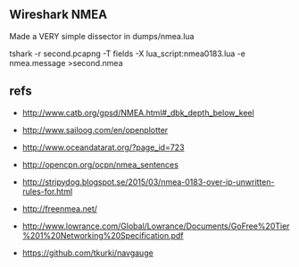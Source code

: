 

## Wireshark NMEA
Made a VERY simple dissector in dumps/nmea.lua

tshark -r second.pcapng -T fields -X lua_script:nmea0183.lua -e nmea.message >second.nmea


## refs

* http://www.catb.org/gpsd/NMEA.html#_dbk_depth_below_keel
* http://www.sailoog.com/en/openplotter
* http://www.oceandatarat.org/?page_id=723
* http://opencpn.org/ocpn/nmea_sentences
* http://stripydog.blogspot.se/2015/03/nmea-0183-over-ip-unwritten-rules-for.html
* http://freenmea.net/
* http://www.lowrance.com/Global/Lowrance/Documents/GoFree%20Tier%201%20Networking%20Specification.pdf

* https://github.com/tkurki/navgauge